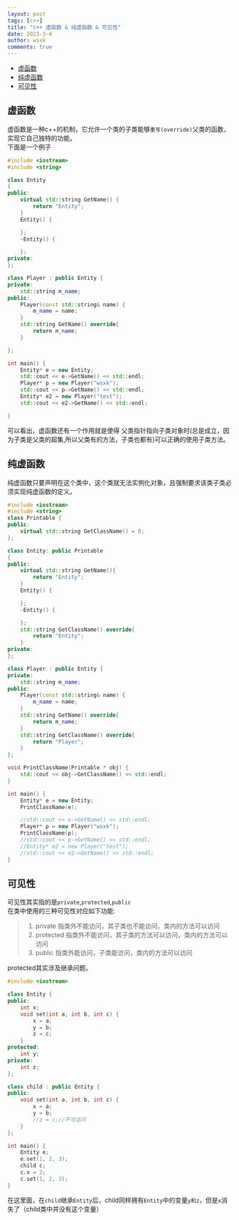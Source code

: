 ```yaml
---
layout: post
tags: [c++]
title: "c++ 虚函数 & 纯虚函数 & 可见性"
date: 2023-3-4
author: wsxk
comments: true
---
```


- [虚函数](#虚函数)
- [纯虚函数](#纯虚函数)
- [可见性](#可见性)


## 虚函数<br>
虚函数是一种c++的机制，它允许一个类的子类能够`重写(override)`父类的函数，实现它自己独特的功能。<br>
下面是一个例子
```c++
#include <iostream>
#include <string>

class Entity
{
public:
	virtual std::string GetName() {
		return "Entity";
	}
	Entity() {

	};
	~Entity() {

	};
private:
};

class Player : public Entity {
private:
	std::string m_name;
public:
	Player(const std::string& name) {
		m_name = name;
	}
	std::string GetName() override{
		return m_name;
	}

};

int main() {
	Entity* e = new Entity;
	std::cout << e->GetName() << std::endl;
	Player* p = new Player("wsxk");
	std::cout << p->GetName() << std::endl;
	Entity* e2 = new Player("test");
	std::cout << e2->GetName() << std::endl;

}
```
可以看出，虚函数还有一个作用就是使得 父类指针指向子类对象时(总是成立，因为子类是父类的超集,所以父类有的方法，子类也都有)可以正确的使用子类方法。<br>


## 纯虚函数<br>
纯虚函数只要声明在这个类中，这个类就无法实例化对象，且强制要求该类子类必须实现纯虚函数的定义。<br>
```c++
#include <iostream>
#include <string>
class Printable {
public:
	virtual std::string GetClassName() = 0;
};

class Entity: public Printable
{
public:
	virtual std::string GetName(){
		return "Entity";
	}
	Entity() {

	};
	~Entity() {

	};
	std::string GetClassName() override{
		return "Entity";
	}
private:
};

class Player : public Entity {
private:
	std::string m_name;
public:
	Player(const std::string& name) {
		m_name = name;
	}
	std::string GetName() override{
		return m_name;
	}
	std::string GetClassName() override{
		return "Player";
	}
};

void PrintClassName(Printable * obj) {
	std::cout << obj->GetClassName() << std::endl;
}

int main() {
	Entity* e = new Entity;
	PrintClassName(e);

	//std::cout << e->GetName() << std::endl;
	Player* p = new Player("wsxk");
	PrintClassName(p);
	//std::cout << p->GetName() << std::endl;
	//Entity* e2 = new Player("test");
	//std::cout << e2->GetName() << std::endl;
}
```

## 可见性<br>
可见性其实指的是`private`,`protected`,`public`<br>
在类中使用的三种可见性对应如下功能:<br>
> 1. private 指类外不能访问，其子类也不能访问，类内的方法可以访问
> 2. protected 指类外不能访问，其子类的方法可以访问，类内的方法可以访问
> 3. public 指类外能访问，子类能访问，类内的方法可以访问

protected其实涉及继承问题。
```c++
#include <iostream>

class Entity {
public:
	int x;
	void set(int a, int b, int c) {
		x = a;
		y = b;
		z = c;
	}
protected:
	int y;
private:
	int z;
};

class child : public Entity {
public:
	void set(int a, int b, int c) {
		x = a;
		y = b;
		//z = c;//不可访问
	}
};

int main() {
	Entity e;
	e.set(1, 2, 3);
	child c;
	c.x = 2;
	c.set(1, 2, 3);
}
```
在这里面，在`child`继承`Entity`后，child同样拥有`Entity`中的变量`y和z`，但是`x`消失了（child类中并没有这个变量）<br>